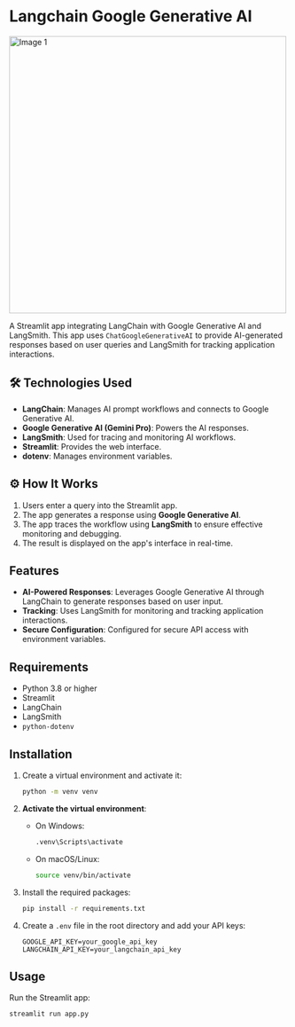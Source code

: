 # Langchain Google Generative AI

<img src="https://drive.google.com/uc?export=view&id=1O_nwXF1buw8YkaE24QlBiPBCciYb8nmW" alt="Image 1" width="500px" height="500px" style="display:inline-block;">



A Streamlit app integrating LangChain with Google Generative AI and LangSmith. This app uses `ChatGoogleGenerativeAI` to provide AI-generated responses based on user queries and LangSmith for tracking application interactions.

## 🛠️ Technologies Used

- **LangChain**: Manages AI prompt workflows and connects to Google Generative AI.
- **Google Generative AI (Gemini Pro)**: Powers the AI responses.
- **LangSmith**: Used for tracing and monitoring AI workflows.
- **Streamlit**: Provides the web interface.
- **dotenv**: Manages environment variables.

## ⚙️ How It Works

1. Users enter a query into the Streamlit app.
2. The app generates a response using **Google Generative AI**.
3. The app traces the workflow using **LangSmith** to ensure effective monitoring and debugging.
4. The result is displayed on the app's interface in real-time.

## Features

- **AI-Powered Responses**: Leverages Google Generative AI through LangChain to generate responses based on user input.
- **Tracking**: Uses LangSmith for monitoring and tracking application interactions.
- **Secure Configuration**: Configured for secure API access with environment variables.

## Requirements

- Python 3.8 or higher
- Streamlit
- LangChain
- LangSmith
- `python-dotenv`

## Installation

1. Create a virtual environment and activate it:
    ```bash
    python -m venv venv
    ```
2. **Activate the virtual environment**:
      - On Windows:
        ```bash
        .venv\Scripts\activate
        ```
      - On macOS/Linux:
        ```bash
        source venv/bin/activate
        ```
3. Install the required packages:
    ```bash
    pip install -r requirements.txt
    ```

4. Create a `.env` file in the root directory and add your API keys:
    ```
    GOOGLE_API_KEY=your_google_api_key
    LANGCHAIN_API_KEY=your_langchain_api_key
    ```

## Usage

Run the Streamlit app:
```bash
streamlit run app.py
